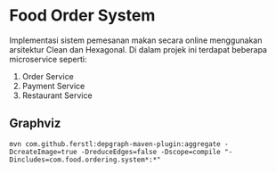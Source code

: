 # Food Order System

Implementasi sistem pemesanan makan secara online menggunakan arsitektur Clean dan Hexagonal.
Di dalam projek ini terdapat beberapa microservice seperti:
1. Order Service
2. Payment Service
3. Restaurant Service

## Graphviz

`mvn com.github.ferstl:depgraph-maven-plugin:aggregate -DcreateImage=true -DreduceEdges=false -Dscope=compile "-Dincludes=com.food.ordering.system*:*"`